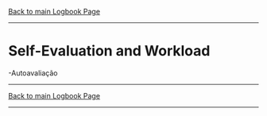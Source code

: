 [Back to main Logbook Page](../hci_logbook.md)

---

# Self-Evaluation and Workload


-Autoavaliação

---
[Back to main Logbook Page](../hci_logbook.md)

---